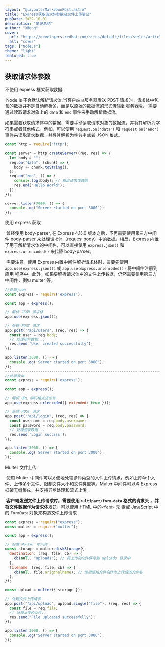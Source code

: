 ```yaml
---
layout: "@layouts/MarkdownPost.astro"
title: "Express获取请求体参数及文件上传笔记"
pubDate: 2022-10-01
description: "笔记总结"
author: "XMeng"
cover:
  url: "https://developers.redhat.com/sites/default/files/styles/article_feature/public/blog/2015/04/node-js.jpg?itok=cdmkPTqM"
  alt: "cover"
tags: ["NodeJs"]
theme: "light"
featured: true
---
```


## 获取请求体参数

不使用 express 框架获取数据:

​ Node.js 不会默认解析请求体,当客户端向服务器发送 POST 请求时，请求体中包含的数据并不是自动解析的，而是以原始的数据流的形式传输到服务器端，
需要通过读取请求对象上的 `data` 和 `end` 事件来手动解析数据流。

​ 如果需要获取请求体中的数据，需要手动读取请求对象的数据流，并将其解析为字符串或者其他格式。例如，可以使用 `request.on('data')` 和
`request.on('end')` 事件来读取请求数据，并将其解析为字符串或者 JSON 格式。

```js
const http = require("http");

const server = http.createServer((req, res) => {
  let body = "";
  req.on("data", (chunk) => {
    body += chunk.toString();
  });
  req.on("end", () => {
    console.log(body); // 输出请求体数据
    res.end("Hello World");
  });
});

server.listen(3000, () => {
  console.log("Server started on port 3000");
});
```

使用 express 获取

​ 曾经使用 body-parser, 在 Express 4.16.0 版本之后，不再需要使用第三方中间件 body-parser 来处理请求体（request body）中的数据。相反，Express
内置了用于解析请求体的中间件，可以直接使用 `express.json()` 和 `express.urlencoded()` 来代替 body-parser。

​ 需要注意，使用 Express 内置中间件解析请求体时，需要先使用 `app.use(express.json())` 或 `app.use(express.urlencoded())` 将中间件注册到应用
程序中。此外，如果要解析请求体中的文件上传数据，仍然需要使用第三方中间件，例如 multer 等。

```js
//处理json
const express = require('express');

const app = express();

// 解析 JSON 请求体
app.use(express.json());

// 处理 POST 请求
app.post('/api/users', (req, res) => {
  const user = req.body;
  // 处理用户数据...
  res.send('User created successfully');
});

app.listen(3000, () => {
  console.log('Server started on port 3000');
});
----------------------------------------------------------------------------------------------------
//处理表单
const express = require('express');

const app = express();

// 解析 URL 编码格式请求体
app.use(express.urlencoded({ extended: true }));

// 处理 POST 请求
app.post('/api/login', (req, res) => {
  const username = req.body.username;
  const password = req.body.password;
  // 处理登录数据...
  res.send('Login success');
});

app.listen(3000, () => {
  console.log('Server started on port 3000');
});
```

Multer 文件上传:

​ 使用 Multer 中间件可以方便地处理多种类型的文件上传请求，例如上传单个文件、上传多个文件、限制文件大小和文件类型等。Multer 中间件可以与
Express 框架无缝集成，并支持异步处理和流式上传。

​ **客户端发送文件上传请求时，需要使用 `multipart/form-data` 格式的请求头 **，并将文件数据**作为请求体**发送。可以使用 HTML 中的`<form>` 元
素或 JavaScript 中的 `FormData` 对象来构造文件上传请求

```js
const express = require("express");
const multer = require("multer");

const app = express();

// 配置 Multer 中间件
const storage = multer.diskStorage({
  destination: (req, file, cb) => {
    cb(null, "uploads"); // 将上传的文件保存到 uploads 目录中
  },
  filename: (req, file, cb) => {
    cb(null, file.originalname); // 使用原始文件名作为上传后的文件名
  },
});

const upload = multer({ storage });

// 处理文件上传请求
app.post("/api/upload", upload.single("file"), (req, res) => {
  const file = req.file;
  // 处理上传的文件...
  res.send("File uploaded successfully");
});

app.listen(3000, () => {
  console.log("Server started on port 3000");
});
```
